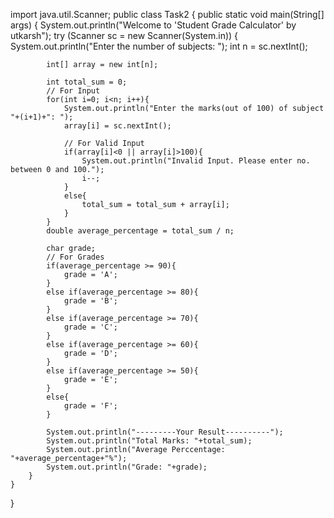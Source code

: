 import java.util.Scanner;
public class Task2 {
    public static void main(String[] args) {
        System.out.println("Welcome to 'Student Grade Calculator' by utkarsh");
        try (Scanner sc = new Scanner(System.in)) {
            System.out.println("Enter the number of subjects: ");
            int n = sc.nextInt();

            int[] array = new int[n];

            int total_sum = 0;
            // For Input
            for(int i=0; i<n; i++){
                System.out.println("Enter the marks(out of 100) of subject "+(i+1)+": ");
                array[i] = sc.nextInt();

                // For Valid Input
                if(array[i]<0 || array[i]>100){
                    System.out.println("Invalid Input. Please enter no. between 0 and 100.");
                    i--;
                }
                else{
                    total_sum = total_sum + array[i];
                }
            }
            double average_percentage = total_sum / n;

            char grade;
            // For Grades 
            if(average_percentage >= 90){
                grade = 'A';
            }
            else if(average_percentage >= 80){
                grade = 'B';
            }
            else if(average_percentage >= 70){
                grade = 'C';
            }
            else if(average_percentage >= 60){
                grade = 'D';
            }
            else if(average_percentage >= 50){
                grade = 'E';
            }
            else{
                grade = 'F';
            }
            
            System.out.println("---------Your Result----------");
            System.out.println("Total Marks: "+total_sum);
            System.out.println("Average Perccentage: "+average_percentage+"%");
            System.out.println("Grade: "+grade);
        }
    }
}
